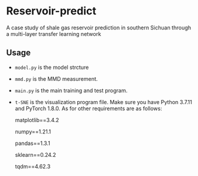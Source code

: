 # Reservoir-predict
A case study of shale gas reservoir prediction in southern Sichuan through a multi-layer transfer learning network

## Usage


- `model.py` is the model strcture
- `mmd.py` is the MMD measurement. 
- `main.py` is the main training and test program. 
- `t-SNE` is the visualization program file.
Make sure you have Python 3.7.11 and PyTorch 1.8.0. As for other requirements are as follows:

  matplotlib==3.4.2
  
  numpy==1.21.1
  
  pandas==1.3.1
  
  sklearn==0.24.2
  
  tqdm==4.62.3


